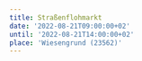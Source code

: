 ```yaml
---
title: Straßenflohmarkt
date: '2022-08-21T09:00:00+02'
until: '2022-08-21T14:00:00+02'
place: 'Wiesengrund (23562)'
---
```


